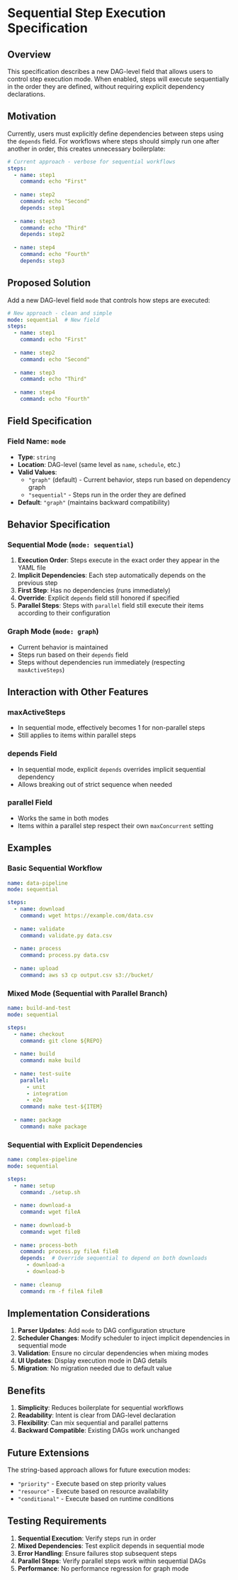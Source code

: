 # Sequential Step Execution Specification

## Overview

This specification describes a new DAG-level field that allows users to control step execution mode. When enabled, steps will execute sequentially in the order they are defined, without requiring explicit dependency declarations.

## Motivation

Currently, users must explicitly define dependencies between steps using the `depends` field. For workflows where steps should simply run one after another in order, this creates unnecessary boilerplate:

```yaml
# Current approach - verbose for sequential workflows
steps:
  - name: step1
    command: echo "First"
  
  - name: step2
    command: echo "Second"
    depends: step1
  
  - name: step3
    command: echo "Third"
    depends: step2
  
  - name: step4
    command: echo "Fourth"
    depends: step3
```

## Proposed Solution

Add a new DAG-level field `mode` that controls how steps are executed:

```yaml
# New approach - clean and simple
mode: sequential  # New field
steps:
  - name: step1
    command: echo "First"
  
  - name: step2
    command: echo "Second"
  
  - name: step3
    command: echo "Third"
  
  - name: step4
    command: echo "Fourth"
```

## Field Specification

### Field Name: `mode`

- **Type**: `string`
- **Location**: DAG-level (same level as `name`, `schedule`, etc.)
- **Valid Values**: 
  - `"graph"` (default) - Current behavior, steps run based on dependency graph
  - `"sequential"` - Steps run in the order they are defined
- **Default**: `"graph"` (maintains backward compatibility)

## Behavior Specification

### Sequential Mode (`mode: sequential`)

1. **Execution Order**: Steps execute in the exact order they appear in the YAML file
2. **Implicit Dependencies**: Each step automatically depends on the previous step
3. **First Step**: Has no dependencies (runs immediately)
4. **Override**: Explicit `depends` field still honored if specified
5. **Parallel Steps**: Steps with `parallel` field still execute their items according to their configuration

### Graph Mode (`mode: graph`)

- Current behavior is maintained
- Steps run based on their `depends` field
- Steps without dependencies run immediately (respecting `maxActiveSteps`)

## Interaction with Other Features

### maxActiveSteps
- In sequential mode, effectively becomes 1 for non-parallel steps
- Still applies to items within parallel steps

### depends Field
- In sequential mode, explicit `depends` overrides implicit sequential dependency
- Allows breaking out of strict sequence when needed

### parallel Field
- Works the same in both modes
- Items within a parallel step respect their own `maxConcurrent` setting

## Examples

### Basic Sequential Workflow
```yaml
name: data-pipeline
mode: sequential

steps:
  - name: download
    command: wget https://example.com/data.csv
  
  - name: validate
    command: validate.py data.csv
  
  - name: process
    command: process.py data.csv
  
  - name: upload
    command: aws s3 cp output.csv s3://bucket/
```

### Mixed Mode (Sequential with Parallel Branch)
```yaml
name: build-and-test
mode: sequential

steps:
  - name: checkout
    command: git clone ${REPO}
  
  - name: build
    command: make build
  
  - name: test-suite
    parallel:
      - unit
      - integration
      - e2e
    command: make test-${ITEM}
  
  - name: package
    command: make package
```

### Sequential with Explicit Dependencies
```yaml
name: complex-pipeline
mode: sequential

steps:
  - name: setup
    command: ./setup.sh
  
  - name: download-a
    command: wget fileA
  
  - name: download-b
    command: wget fileB
  
  - name: process-both
    command: process.py fileA fileB
    depends:  # Override sequential to depend on both downloads
      - download-a
      - download-b
  
  - name: cleanup
    command: rm -f fileA fileB
```

## Implementation Considerations

1. **Parser Updates**: Add `mode` to DAG configuration structure
2. **Scheduler Changes**: Modify scheduler to inject implicit dependencies in sequential mode
3. **Validation**: Ensure no circular dependencies when mixing modes
4. **UI Updates**: Display execution mode in DAG details
5. **Migration**: No migration needed due to default value

## Benefits

1. **Simplicity**: Reduces boilerplate for sequential workflows
2. **Readability**: Intent is clear from DAG-level declaration
3. **Flexibility**: Can mix sequential and parallel patterns
4. **Backward Compatible**: Existing DAGs work unchanged

## Future Extensions

The string-based approach allows for future execution modes:
- `"priority"` - Execute based on step priority values
- `"resource"` - Execute based on resource availability
- `"conditional"` - Execute based on runtime conditions

## Testing Requirements

1. **Sequential Execution**: Verify steps run in order
2. **Mixed Dependencies**: Test explicit depends in sequential mode
3. **Error Handling**: Ensure failures stop subsequent steps
4. **Parallel Steps**: Verify parallel steps work within sequential DAGs
5. **Performance**: No performance regression for graph mode